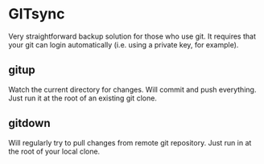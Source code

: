 GITsync
===
Very straightforward backup solution for those who use git.
It requires that your git can login automatically (i.e. using a private key, for example).

gitup
---
Watch the current directory for changes. Will commit and push everything. Just run it at the root of an existing git clone.


gitdown
---
Will regularly try to pull changes from remote git repository. Just run in at the root of your local clone.

